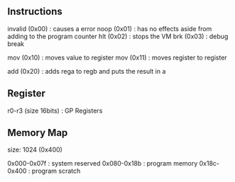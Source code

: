 Instructions
----------------------

invalid (0x00) : causes a error
noop (0x01) : has no effects aside from adding to the program counter
hlt (0x02) : stops the VM
brk (0x03) : debug break

mov (0x10) : moves value to register
mov (0x11) : moves register to register

add (0x20) : adds rega to regb and puts the result in a

Register
-----------------------

r0-r3 (size 16bits) : GP Registers


Memory Map
-----------------------
size: 1024 (0x400)

0x000-0x07f : system reserved
0x080-0x18b : program memory
0x18c-0x400 : program scratch